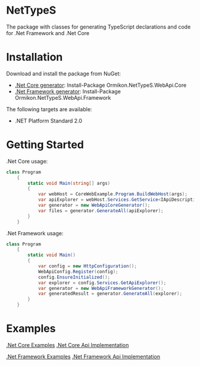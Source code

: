 NetTypeS
========

The package with classes for generating TypeScript declarations and code for .Net Framework and .Net Core

# Installation

Download and install the package from NuGet:

 * [.Net Core generator](https://www.nuget.org/packages/Ormikon.NetTypeS.WebApi.Core):
    Install-Package Ormikon.NetTypeS.WebApi.Core
 * [.Net Framework generator](https://www.nuget.org/packages/Ormikon.NetTypeS.WebApi.Framework):
    Install-Package Ormikon.NetTypeS.WebApi.Framework

The following targets are available:

 * .NET Platform Standard 2.0

# Getting Started

.Net Core usage:
```cs
class Program
    {
        static void Main(string[] args)
        {
            var webHost = CoreWebExample.Program.BuildWebHost(args);
            var apiExplorer = webHost.Services.GetService<IApiDescriptionGroupCollectionProvider>();
            var generator = new WebApiCoreGenerator();
            var files = generator.GenerateAll(apiExplorer);
        }
    }
```

.Net Framework usage:
```cs
class Program
    {
        static void Main()
        {
            var config = new HttpConfiguration();
            WebApiConfig.Register(config);
            config.EnsureInitialized();
            var explorer = config.Services.GetApiExplorer();
            var generator = new WebApiFrameworkGenerator();
            var generatedResult = generator.GenerateAll(explorer);
        }
    }
```

# Examples
[.Net Core Examples](https://github.com/Ormikon/NetTypeS/tree/master/src/NetTypeS/NetTypeS.CoreExample)
[.Net Core Api Implementation](https://github.com/Ormikon/NetTypeS/tree/master/src/NetTypeS/NetTypeS.CoreWebExample)

[.Net Framework Examples](https://github.com/Ormikon/NetTypeS/tree/master/src/NetTypeS/NetTypeS.FrameworkExample)
[.Net Framework Api Implementation](https://github.com/Ormikon/NetTypeS/tree/master/src/NetTypeS/NetTypeS.FrameworkWebExample)